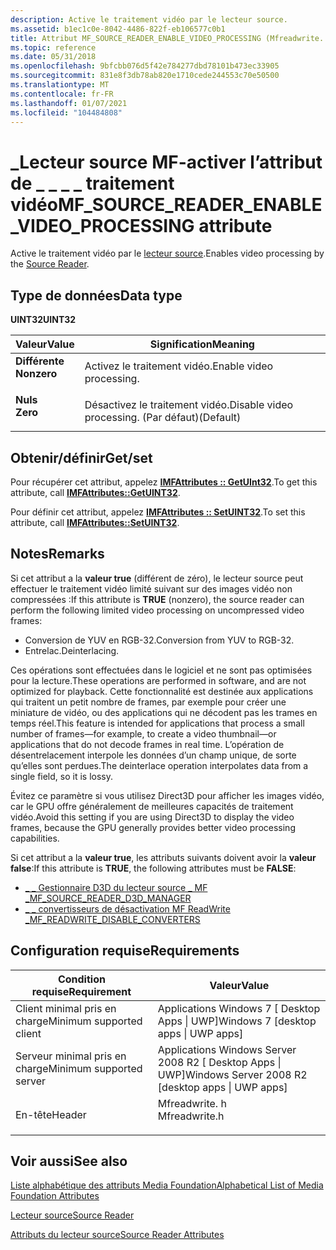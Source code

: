 ```yaml
---
description: Active le traitement vidéo par le lecteur source.
ms.assetid: b1ec1c0e-8042-4486-822f-eb106577c0b1
title: Attribut MF_SOURCE_READER_ENABLE_VIDEO_PROCESSING (Mfreadwrite. h)
ms.topic: reference
ms.date: 05/31/2018
ms.openlocfilehash: 9bfcbb076d5f42e784277dbd78101b473ec33905
ms.sourcegitcommit: 831e8f3db78ab820e1710cede244553c70e50500
ms.translationtype: MT
ms.contentlocale: fr-FR
ms.lasthandoff: 01/07/2021
ms.locfileid: "104484808"
---
```

# <a name="mf_source_reader_enable_video_processing-attribute"></a><span data-ttu-id="8fe97-103">\_Lecteur source MF-activer l’attribut de \_ \_ \_ \_ traitement vidéo</span><span class="sxs-lookup"><span data-stu-id="8fe97-103">MF\_SOURCE\_READER\_ENABLE\_VIDEO\_PROCESSING attribute</span></span>

<span data-ttu-id="8fe97-104">Active le traitement vidéo par le [lecteur source](source-reader.md).</span><span class="sxs-lookup"><span data-stu-id="8fe97-104">Enables video processing by the [Source Reader](source-reader.md).</span></span>

## <a name="data-type"></a><span data-ttu-id="8fe97-105">Type de données</span><span class="sxs-lookup"><span data-stu-id="8fe97-105">Data type</span></span>

<span data-ttu-id="8fe97-106">**UINT32**</span><span class="sxs-lookup"><span data-stu-id="8fe97-106">**UINT32**</span></span>



| <span data-ttu-id="8fe97-107">Valeur</span><span class="sxs-lookup"><span data-stu-id="8fe97-107">Value</span></span>                                                                                                                                                                | <span data-ttu-id="8fe97-108">Signification</span><span class="sxs-lookup"><span data-stu-id="8fe97-108">Meaning</span></span>                                        |
|----------------------------------------------------------------------------------------------------------------------------------------------------------------------|------------------------------------------------|
| <span id="Nonzero"></span><span id="nonzero"></span><span id="NONZERO"></span><dl> <span data-ttu-id="8fe97-109"><dt>**Différente**</dt></span><span class="sxs-lookup"><span data-stu-id="8fe97-109"><dt>**Nonzero**</dt></span></span> </dl> | <span data-ttu-id="8fe97-110">Activez le traitement vidéo.</span><span class="sxs-lookup"><span data-stu-id="8fe97-110">Enable video processing.</span></span><br/>            |
| <span id="Zero"></span><span id="zero"></span><span id="ZERO"></span><dl> <span data-ttu-id="8fe97-111"><dt>**Nuls**</dt></span><span class="sxs-lookup"><span data-stu-id="8fe97-111"><dt>**Zero**</dt></span></span> </dl>             | <span data-ttu-id="8fe97-112">Désactivez le traitement vidéo.</span><span class="sxs-lookup"><span data-stu-id="8fe97-112">Disable video processing.</span></span> <span data-ttu-id="8fe97-113">(Par défaut)</span><span class="sxs-lookup"><span data-stu-id="8fe97-113">(Default)</span></span><br/> |



 

## <a name="getset"></a><span data-ttu-id="8fe97-114">Obtenir/définir</span><span class="sxs-lookup"><span data-stu-id="8fe97-114">Get/set</span></span>

<span data-ttu-id="8fe97-115">Pour récupérer cet attribut, appelez [**IMFAttributes :: GetUInt32**](/windows/desktop/api/mfobjects/nf-mfobjects-imfattributes-getuint32).</span><span class="sxs-lookup"><span data-stu-id="8fe97-115">To get this attribute, call [**IMFAttributes::GetUINT32**](/windows/desktop/api/mfobjects/nf-mfobjects-imfattributes-getuint32).</span></span>

<span data-ttu-id="8fe97-116">Pour définir cet attribut, appelez [**IMFAttributes :: SetUINT32**](/windows/desktop/api/mfobjects/nf-mfobjects-imfattributes-setuint32).</span><span class="sxs-lookup"><span data-stu-id="8fe97-116">To set this attribute, call [**IMFAttributes::SetUINT32**](/windows/desktop/api/mfobjects/nf-mfobjects-imfattributes-setuint32).</span></span>

## <a name="remarks"></a><span data-ttu-id="8fe97-117">Notes</span><span class="sxs-lookup"><span data-stu-id="8fe97-117">Remarks</span></span>

<span data-ttu-id="8fe97-118">Si cet attribut a la **valeur true** (différent de zéro), le lecteur source peut effectuer le traitement vidéo limité suivant sur des images vidéo non compressées :</span><span class="sxs-lookup"><span data-stu-id="8fe97-118">If this attribute is **TRUE** (nonzero), the source reader can perform the following limited video processing on uncompressed video frames:</span></span>

-   <span data-ttu-id="8fe97-119">Conversion de YUV en RGB-32.</span><span class="sxs-lookup"><span data-stu-id="8fe97-119">Conversion from YUV to RGB-32.</span></span>
-   <span data-ttu-id="8fe97-120">Entrelac.</span><span class="sxs-lookup"><span data-stu-id="8fe97-120">Deinterlacing.</span></span>

<span data-ttu-id="8fe97-121">Ces opérations sont effectuées dans le logiciel et ne sont pas optimisées pour la lecture.</span><span class="sxs-lookup"><span data-stu-id="8fe97-121">These operations are performed in software, and are not optimized for playback.</span></span> <span data-ttu-id="8fe97-122">Cette fonctionnalité est destinée aux applications qui traitent un petit nombre de frames, par exemple pour créer une miniature de vidéo, ou des applications qui ne décodent pas les trames en temps réel.</span><span class="sxs-lookup"><span data-stu-id="8fe97-122">This feature is intended for applications that process a small number of frames—for example, to create a video thumbnail—or applications that do not decode frames in real time.</span></span> <span data-ttu-id="8fe97-123">L’opération de désentrelacement interpole les données d’un champ unique, de sorte qu’elles sont perdues.</span><span class="sxs-lookup"><span data-stu-id="8fe97-123">The deinterlace operation interpolates data from a single field, so it is lossy.</span></span>

<span data-ttu-id="8fe97-124">Évitez ce paramètre si vous utilisez Direct3D pour afficher les images vidéo, car le GPU offre généralement de meilleures capacités de traitement vidéo.</span><span class="sxs-lookup"><span data-stu-id="8fe97-124">Avoid this setting if you are using Direct3D to display the video frames, because the GPU generally provides better video processing capabilities.</span></span>

<span data-ttu-id="8fe97-125">Si cet attribut a la **valeur true**, les attributs suivants doivent avoir la **valeur false**:</span><span class="sxs-lookup"><span data-stu-id="8fe97-125">If this attribute is **TRUE**, the following attributes must be **FALSE**:</span></span>

-   [<span data-ttu-id="8fe97-126">\_ \_ Gestionnaire D3D du lecteur source \_ MF \_</span><span class="sxs-lookup"><span data-stu-id="8fe97-126">MF\_SOURCE\_READER\_D3D\_MANAGER</span></span>](mf-source-reader-d3d-manager.md)
-   [<span data-ttu-id="8fe97-127">\_ \_ convertisseurs de désactivation MF ReadWrite \_</span><span class="sxs-lookup"><span data-stu-id="8fe97-127">MF\_READWRITE\_DISABLE\_CONVERTERS</span></span>](mf-readwrite-disable-converters.md)

## <a name="requirements"></a><span data-ttu-id="8fe97-128">Configuration requise</span><span class="sxs-lookup"><span data-stu-id="8fe97-128">Requirements</span></span>



| <span data-ttu-id="8fe97-129">Condition requise</span><span class="sxs-lookup"><span data-stu-id="8fe97-129">Requirement</span></span> | <span data-ttu-id="8fe97-130">Valeur</span><span class="sxs-lookup"><span data-stu-id="8fe97-130">Value</span></span> |
|-------------------------------------|------------------------------------------------------------------------------------------|
| <span data-ttu-id="8fe97-131">Client minimal pris en charge</span><span class="sxs-lookup"><span data-stu-id="8fe97-131">Minimum supported client</span></span><br/> | <span data-ttu-id="8fe97-132">Applications Windows 7 \[ Desktop Apps \| UWP\]</span><span class="sxs-lookup"><span data-stu-id="8fe97-132">Windows 7 \[desktop apps \| UWP apps\]</span></span><br/>                                        |
| <span data-ttu-id="8fe97-133">Serveur minimal pris en charge</span><span class="sxs-lookup"><span data-stu-id="8fe97-133">Minimum supported server</span></span><br/> | <span data-ttu-id="8fe97-134">Applications Windows Server 2008 R2 \[ Desktop Apps \| UWP\]</span><span class="sxs-lookup"><span data-stu-id="8fe97-134">Windows Server 2008 R2 \[desktop apps \| UWP apps\]</span></span><br/>                           |
| <span data-ttu-id="8fe97-135">En-tête</span><span class="sxs-lookup"><span data-stu-id="8fe97-135">Header</span></span><br/>                   | <dl> <span data-ttu-id="8fe97-136"><dt>Mfreadwrite. h</dt></span><span class="sxs-lookup"><span data-stu-id="8fe97-136"><dt>Mfreadwrite.h</dt></span></span> </dl> |



## <a name="see-also"></a><span data-ttu-id="8fe97-137">Voir aussi</span><span class="sxs-lookup"><span data-stu-id="8fe97-137">See also</span></span>

<dl> <dt>

[<span data-ttu-id="8fe97-138">Liste alphabétique des attributs Media Foundation</span><span class="sxs-lookup"><span data-stu-id="8fe97-138">Alphabetical List of Media Foundation Attributes</span></span>](alphabetical-list-of-media-foundation-attributes.md)
</dt> <dt>

[<span data-ttu-id="8fe97-139">Lecteur source</span><span class="sxs-lookup"><span data-stu-id="8fe97-139">Source Reader</span></span>](source-reader.md)
</dt> <dt>

[<span data-ttu-id="8fe97-140">Attributs du lecteur source</span><span class="sxs-lookup"><span data-stu-id="8fe97-140">Source Reader Attributes</span></span>](source-reader-attributes.md)
</dt> </dl>

 

 




